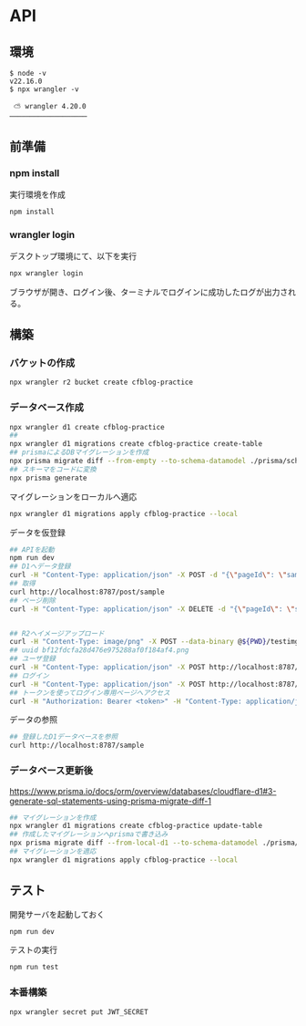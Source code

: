 # API

## 環境

```
$ node -v
v22.16.0
$ npx wrangler -v

 ⛅️ wrangler 4.20.0
───────────────────
```

## 前準備

### npm install

実行環境を作成

```sh
npm install
```

### wrangler login

デスクトップ環境にて、以下を実行

```sh
npx wrangler login
```

ブラウザが開き、ログイン後、ターミナルでログインに成功したログが出力される。

## 構築

### バケットの作成

```sh
npx wrangler r2 bucket create cfblog-practice
```

### データベース作成

```sh
npx wrangler d1 create cfblog-practice
##
npx wrangler d1 migrations create cfblog-practice create-table
## prismaによるDBマイグレーションを作成
npx prisma migrate diff --from-empty --to-schema-datamodel ./prisma/schema.prisma --script --output migrations/0001_create-table.sql
## スキーマをコードに変換
npx prisma generate
```

マイグレーションをローカルへ適応

```sh
npx wrangler d1 migrations apply cfblog-practice --local
```

データを仮登録

```sh
## APIを起動
npm run dev
## D1へデータ登録
curl -H "Content-Type: application/json" -X POST -d "{\"pageId\": \"sample\", \"title\": \"sample\", \"text\": \"sampletext\", \"date\": \"2025-06-17 13:57:24\", \"tags\": [\"hoge\"]}"  http://localhost:8787/post
## 取得
curl http://localhost:8787/post/sample
## ページ削除
curl -H "Content-Type: application/json" -X DELETE -d "{\"pageId\": \"sample\", \"option\": {\"deleteImage\": true}}" http://localhost:8787/post


## R2へイメージアップロード
curl -H "Content-Type: image/png" -X POST --data-binary @${PWD}/testimg.png  http://localhost:8787/upload/image
## uuid bf12fdcfa28d476e975288af0f184af4.png
## ユーザ登録
curl -H "Content-Type: application/json" -X POST http://localhost:8787/signup -d '{"handle": "test", "passwd": "testuser"}'
## ログイン
curl -H "Content-Type: application/json" -X POST http://localhost:8787/user/login -d '{"handle": "test", "passwd": "testuser"}'
## トークンを使ってログイン専用ページへアクセス
curl -H "Authorization: Bearer <token>" -H "Content-Type: application/json" http://localhost:8787/user/profile
```

データの参照

```sh
## 登録したD1データベースを参照
curl http://localhost:8787/sample
```

### データベース更新後

https://www.prisma.io/docs/orm/overview/databases/cloudflare-d1#3-generate-sql-statements-using-prisma-migrate-diff-1

```sh
## マイグレーションを作成
npx wrangler d1 migrations create cfblog-practice update-table
## 作成したマイグレーションへprismaで書き込み
npx prisma migrate diff --from-local-d1 --to-schema-datamodel ./prisma/schema.prisma --script --output migrations/0002_update-table.sql
## マイグレーションを適応
npx wrangler d1 migrations apply cfblog-practice --local
```

## テスト

開発サーバを起動しておく
```sh
npm run dev
```

テストの実行
```sh
npm run test
```


### 本番構築

```sh
npx wrangler secret put JWT_SECRET
```